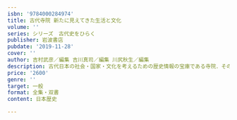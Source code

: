 ```yaml
---
isbn: '9784000284974'
title: 古代寺院 新たに見えてきた生活と文化
volume: ''
series: シリーズ　古代史をひらく
publisher: 岩波書店
pubdate: '2019-11-28'
cover: ''
author: 吉村武彦／編集 吉川真司／編集 川尻秋生／編集
description: 古代日本の社会・国家・文化を考えるための歴史情報の宝庫である寺院．その実像に多角的に光を当てる．
price: '2600'
genre: ''
target: 一般
format: 全集・双書
content: 日本歴史

---
```


